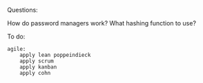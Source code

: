 Questions:

How do password managers work?
What hashing function to use?

To do:

    agile:
        apply lean poppeindieck
        apply scrum
        apply kanban
        apply cohn


